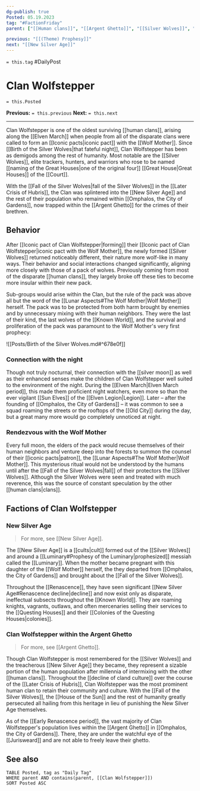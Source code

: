 ```yaml
---
dg-publish: true
Posted: 05.19.2023
tag: "#FactionFriday"
parent: ["[[Human clans]]", "[[Argent Ghetto]]", "[[Silver Wolves]]", "[[Wolf Mother]]"]

previous: "[[(Theme) Prophesy]]"
next: "[[New Silver Age]]"
---
```

`= this.tag` #DailyPost 
# Clan Wolfstepper
`= this.Posted`

**Previous:** `= this.previous`
**Next:** `= this.next`

---

Clan Wolfstepper is one of the oldest surviving [[human clans]], arising along the [[Elven March]] when people from all of the disparate clans were called to form an [[Iconic pacts|iconic pact]] with the [[Wolf Mother]]. Since [[Birth of the Silver Wolves|that fateful night]], Clan Wolfstepper has been as demigods among the rest of humanity. Most notable are the [[Silver Wolves]], elite trackers, hunters, and warriors who rose to be named [[naming of the Great Houses|one of the original four]] [[Great House|Great Houses]] of the [[Court]].

With the [[Fall of the Silver Wolves|fall of the Silver Wolves]] in the [[Later Crisis of Hubris]], the Clan was splintered into the [[New Silver Age]] and the rest of their population who remained within [[Omphalos, the City of Gardens]], now trapped within the [[Argent Ghetto]] for the crimes of their brethren.

## Behavior

After [[Iconic pact of Clan Wolfstepper|forming]] their [[Iconic pact of Clan Wolfstepper|iconic pact with the Wolf Mother]], the newly formed [[Silver Wolves]] returned noticeably different, their nature more wolf-like in many ways. Their behavior and social interactions changed significantly, aligning more closely with those of a pack of wolves. Previously coming from most of the disparate [[human clans]], they largely broke off these ties to become more insular within their new pack.

Sub-groups would arise within the Clan, but the rule of the pack was above all but the word of the [[Lunar Aspects#The Wolf Mother|Wolf Mother]] herself. The pack was to be protected from both harm brought by enemies and by unnecessary mixing with their human neighbors. They were the last of their kind, the last wolves of the [[Known World]], and the survival and proliferation of the pack was paramount to the Wolf Mother's very first prophecy:

![[Posts/Birth of the Silver Wolves.md#^678e0f]]

### Connection with the night

Though not truly nocturnal, their connection with the [[silver moon]] as well as their enhanced senses make the children of Clan Wolfstepper well suited to the environment of the night. During the [[Elven March|Elven March period]], this made them proficient night watchers, even more so than the ever vigilant [[Sun Elves]] of the [[Elven Legion|Legion]]. Later – after the founding of [[Omphalos, the City of Gardens]] – it was common to see a squad roaming the streets or the rooftops of the [[Old City]] during the day, but a great many more would go completely unnoticed at night.

### Rendezvous with the Wolf Mother

Every full moon, the elders of the pack would recuse themselves of their human neighbors and venture deep into the forests to summon the counsel of their [[iconic pacts|patron]], the [[Lunar Aspects#The Wolf Mother|Wolf Mother]]. This mysterious ritual would not be understood by the humans until after the [[Fall of the Silver Wolves|fall]] of their protectors the [[Silver Wolves]]. Although the Silver Wolves were seen and treated with much reverence, this was the source of constant speculation by the other [[human clans|clans]].

## Factions of Clan Wolfstepper

### New Silver Age

> For more, see [[New Silver Age]].

The [[New Silver Age]] is a [[cults|cult]] formed out of the [[Silver Wolves]] and around a [[Luminary#Prophesy of the Luminary|prophesized]] messiah called the [[Luminary]]. When the mother became pregnant with this daughter of the [[Wolf Mother]] herself, the they departed from [[Omphalos, the City of Gardens]] and brought about the [[Fall of the Silver Wolves]].

Throughout the [[Renascence]], they have seen significant [[New Silver Age#Renascence decline|decline]] and now exist only as disparate, ineffectual subsects throughout the [[Known World]]. They are roaming knights, vagrants, outlaws, and often mercenaries selling their services to the [[Questing Houses]] and their [[Colonies of the Questing Houses|colonies]].

### Clan Wolfstepper within the Argent Ghetto

> For more, see [[Argent Ghetto]].

Though Clan Wolfstepper is most remembered for the [[Silver Wolves]] and the treacherous [[New Silver Age]] they became, they represent a sizable portion of the human population after millennia of intermixing with the other [[human clans]]. Throughout the [[decline of cland culture]] over the course of the [[Later Crisis of Hubris]], Clan Wolfstepper was the most prominent human clan to retain their community and culture. With the [[Fall of the Silver Wolves]], the [[House of the Sun]] and the rest of humanity greatly persecuted all hailing from this heritage in lieu of punishing the New Silver Age themselves.

As of the [[Early Renascence period]], the vast majority of Clan Wolfstepper's population lives within the [[Argent Ghetto]] in [[Omphalos, the City of Gardens]]. There, they are under the watchful eye of the [[Jurisweard]] and are not able to freely leave their ghetto.

## See also
```dataview
TABLE Posted, tag as "Daily Tag"
WHERE parent AND contains(parent, [[Clan Wolfstepper]])
SORT Posted ASC
```